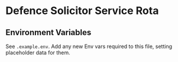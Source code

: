 # Defence Solicitor Service Rota

## Environment Variables
See `.example.env`. Add any new Env vars required to this file, setting
placeholder data for them.

